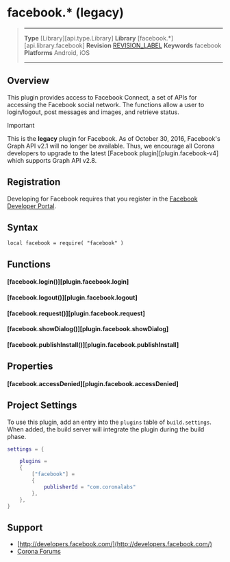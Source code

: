 # facebook.* (legacy)

> --------------------- ------------------------------------------------------------------------------------------
> __Type__              [Library][api.type.Library]
> __Library__           [facebook.*][api.library.facebook]
> __Revision__          [REVISION_LABEL](REVISION_URL)
> __Keywords__          facebook
> __Platforms__			Android, iOS
> --------------------- ------------------------------------------------------------------------------------------

## Overview

This plugin provides access to Facebook Connect, a set of APIs for accessing the Facebook social network. The functions allow a user to login/logout, post messages and images, and retrieve status.

<div class="guide-notebox-imp">
<div class="notebox-title-imp">Important</div>

This is the __legacy__ plugin for Facebook. As of October&nbsp;30,&nbsp;2016, Facebook's <nobr>Graph API v2.1</nobr> will no longer be available. Thus, we encourage all Corona developers to upgrade to the latest [Facebook plugin][plugin.facebook-v4] which supports <nobr>Graph API v2.8</nobr>.

</div>


## Registration

Developing for Facebook requires that you register in the [Facebook Developer Portal](https://developers.facebook.com/apps).


## Syntax

	local facebook = require( "facebook" )


## Functions

#### [facebook.login()][plugin.facebook.login]

#### [facebook.logout()][plugin.facebook.logout]

#### [facebook.request()][plugin.facebook.request]

#### [facebook.showDialog()][plugin.facebook.showDialog]

#### [facebook.publishInstall()][plugin.facebook.publishInstall]


## Properties

#### [facebook.accessDenied][plugin.facebook.accessDenied]


## Project Settings

To use this plugin, add an entry into the `plugins` table of `build.settings`. When added, the build server will integrate the plugin during the build phase.

``````lua
settings = {

	plugins =
	{
		["facebook"] =
		{
			publisherId = "com.coronalabs"
		},
	},
}
``````


## Support

* [http://developers.facebook.com/](http://developers.facebook.com/)
* [Corona Forums](http://forums.coronalabs.com/forum/110-social-media/)